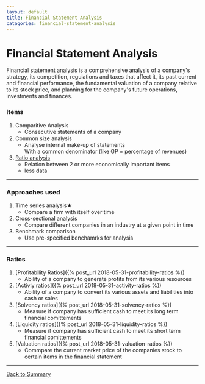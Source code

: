 ```yaml
---
layout: default
title: Financial Statement Analysis
catagories: financial-statement-analysis
---
```


<h1>Financial Statement Analysis</h1>
 Financial statement analysis is a comprehensive analysis of a company's strategy, its competition, regulations and taxes that affect it, its past current and financial performance, the fundamental valuation of a company relative to its stock price, and planning for the company's future operations, investments and finances.

### Items
1. Comparitive Analysis  
    -   Consecutive statements of a company  
2. Common size analysis  
    - Analyse internal make-up of statements  
    With a common denominator (like GP = percentage of revenues)  
3. [Ratio analysis](#user-content-ratios)  
    - Relation between 2 or more economically important items 
    - less data

---

### Approaches used
1. Time series analysis★  
    - Compare a firm with itself over time  
2.  Cross-sectional analysis  
    - Compare different companies in an industry at a given point in time  
3. Benchmark comparison  
    - Use pre-specified benchamrks for analysis  

---

### <a name="ratios">Ratios</a>  
1. [Profitability Ratios]({% post_url 2018-05-31-profitability-ratios %})
    - Ability of a company to generate profits from its various resources  
2. [Activiy ratios]({% post_url 2018-05-31-activity-ratios %})  
    - Ability of a company to convert its various assets and liabilities into cash or sales  
3. [Solvency ratios]({% post_url 2018-05-31-solvency-ratios %}) 
    - Measure if company has sufficient cash to meet its long term financial comittements   
4. [Liquidity ratios]({% post_url 2018-05-31-liquidity-ratios %})
    - Measure if company has sufficient cash to meet its short term financial comittements  
5. [Valuation ratios]({% post_url 2018-05-31-valuation-ratios %})
    - Commpare the current market price of the companies stock to certain items in the financial statement  

---

<a href="/" name="#user-content-ratios">Back to Summary</a>

